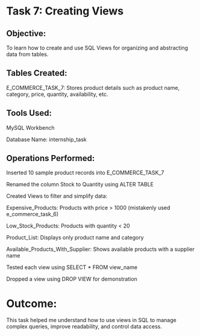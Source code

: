 # Task 7: Creating Views
## Objective:
To learn how to create and use SQL Views for organizing and abstracting data from tables.

## Tables Created:
E_COMMERCE_TASK_7: Stores product details such as product name, category, price, quantity, availability, etc.

## Tools Used:
MySQL Workbench

Database Name: internship_task

## Operations Performed:
Inserted 10 sample product records into E_COMMERCE_TASK_7

Renamed the column Stock to Quantity using ALTER TABLE

Created Views to filter and simplify data:

Expensive_Products: Products with price > 1000 (mistakenly used e_commerce_task_6)

Low_Stock_Products: Products with quantity < 20

Product_List: Displays only product name and category

Available_Products_With_Supplier: Shows available products with a supplier name

Tested each view using SELECT * FROM view_name

Dropped a view using DROP VIEW for demonstration

# Outcome:
This task helped me understand how to use views in SQL to manage complex queries, improve readability, and control data access.
